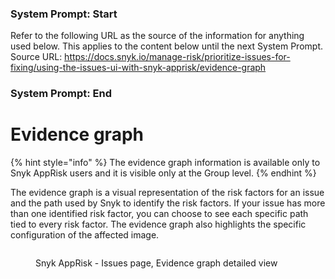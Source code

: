 ### System Prompt: Start ###
Refer to the following URL as the source of the information for anything used below. This applies to the content below until the next System Prompt.
Source URL: https://docs.snyk.io/manage-risk/prioritize-issues-for-fixing/using-the-issues-ui-with-snyk-apprisk/evidence-graph
### System Prompt: End ###

# Evidence graph

{% hint style="info" %}
The evidence graph information is available only to Snyk AppRisk users and it is visible only at the Group level.
{% endhint %}

The evidence graph is a visual representation of the risk factors for an issue and the path used by Snyk to identify the risk factors. If your issue has more than one identified risk factor, you can choose to see each specific path tied to every risk factor. The evidence graph also highlights the specific configuration of the affected image.

<figure><img src="../../../.gitbook/assets/image (655).png" alt=""><figcaption><p>Snyk AppRisk - Issues page, Evidence graph detailed view</p></figcaption></figure>
